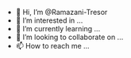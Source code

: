 - 👋 Hi, I’m @Ramazani-Tresor
- 👀 I’m interested in ...
- 🌱 I’m currently learning ...
- 💞️ I’m looking to collaborate on ...
- 📫 How to reach me ...

<!---
Ramazani-Tresor/Ramazani-Tresor is a ✨ special ✨ repository because its `README.md` (this file) appears on your GitHub profile.
You can click the Preview link to take a look at your changes.
--->
